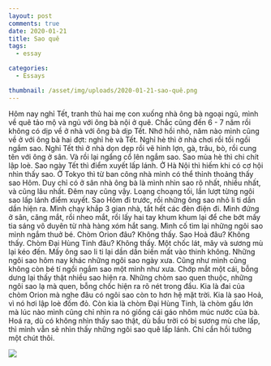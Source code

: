 ```yaml
---
layout: post
comments: true
date: 2020-01-21
title: Sao quê
tags:
  - essay

categories:
  - Essays

thumbnail: /asset/img/uploads/2020-01-21-sao-quê.png
---
```


Hôm nay nghỉ Tết, tranh thủ hai mẹ con xuống nhà ông bà ngoại ngủ, mình về quê tảo mộ và ngủ với ông bà nội ở quê. Chắc cũng đến 6 - 7 năm rồi không có dịp về ở nhà với ông bà dịp Tết. Nhớ hồi nhỏ, năm nào mình cũng về ở với ông bà hai đợt: nghỉ hè và Tết. Nghỉ hè thì ở nhà chơi rồi tối ngồi ngắm sao. Nghỉ Tết thì ở nhà dọn dẹp rồi vẽ hình lợn, gà, trâu, bò, rồi cung tên với ông ở sân. Và rồi lại ngẩng cổ lên ngắm sao. Sao mùa hè thì chi chít lập loè. Sao ngày Tết thì điểm xuyết lấp lánh. Ở Hà Nội thì hiếm khi có cơ hội nhìn thấy sao. Ở Tokyo thì từ ban công nhà mình có thể thỉnh thoảng thấy sao Hôm. Duy chỉ có ở sân nhà ông bà là mình nhìn sao rõ nhất, nhiều nhất, và cũng lâu nhất. Đêm nay cũng vậy. Loạng choạng tối, lần lượt từng ngôi sao lấp lánh điểm xuyết. Sao Hôm đi trước, rồi những ông sao nhỏ li ti dần dần hiện ra. Mình chạy khắp 3 gian nhà, tắt hết các đèn điện đi. Mình đứng ở sân, căng mắt, rồi nheo mắt, rồi lấy hai tay khum khum lại để che bớt mấy tia sáng vô duyên từ nhà hàng xóm hắt sang. Mình cố tìm lại những ngôi sao mình ngắm thuở bé. Chòm Orion đâu? Không thấy. Sao Hoả đâu? Không thấy. Chòm Đại Hùng Tinh đâu? Không thấy. Một chốc lát, mây và sương mù lại kéo đến. Mấy ông sao li ti lại dần dần biến mất vào thinh không. Những ngôi sao hôm nay khác những ngôi sao ngày xưa. Cũng như mình cũng không còn bé tí ngồi ngắm sao một mình như xưa. Chớp mắt một cái, bỗng dưng lại thấy thật nhiều sao hiện ra. Những chòm sao quen thuộc, những ngôi sao lạ mà quen, bỗng chốc hiện ra rõ nét trong đầu. Kia là đai của chòm Orion mà nghe đâu có ngôi sao còn to hơn hệ mặt trời. Kia là sao Hoả, vì nó hơi lập loè đốm đỏ. Còn kia là chòm Đại Hùng Tinh, là chòm gấu lớn mà lúc nào mình cũng chỉ nhìn ra nó giống cái gáo nhôm múc nước của bà. Hoá ra, dù có không nhìn thấy sao thật, dù bầu trời có bị sương mù che lấp, thì mình vẫn sẽ nhìn thấy những ngôi sao quê lấp lánh. Chỉ cần hồi tưởng một chút thôi.


![](https://s3.us-west-2.amazonaws.com/secure.notion-static.com/620e1168-9712-47f1-b8e9-eac42bb759d7/night-stars.png?X-Amz-Algorithm=AWS4-HMAC-SHA256&X-Amz-Content-Sha256=UNSIGNED-PAYLOAD&X-Amz-Credential=AKIAT73L2G45EIPT3X45%2F20230308%2Fus-west-2%2Fs3%2Faws4_request&X-Amz-Date=20230308T225405Z&X-Amz-Expires=3600&X-Amz-Signature=e19e57b2c874ea5fcc28ccab38b63ffb8128833e666b69fb32eb919ea71165fa&X-Amz-SignedHeaders=host&x-id=GetObject)

